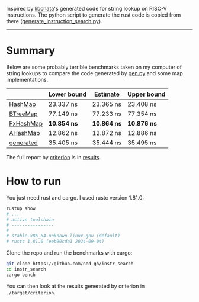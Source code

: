 Inspired by
[libchata](https://github.com/Slackadays/Chata/blob/main/libchata/src/generate_instruction_search.py)'s
generated code for string lookup on RISC-V instructions. The python script to
generate the rust code is copied from there
([generate_instruction_search.py](https://github.com/Slackadays/Chata/blob/main/libchata/src/generate_instruction_search.py)).

---

# Summary

Below are some probably terrible benchmarks taken on my computer of string
lookups to compare the code generated by [gen.py](./gen.py) and some map
implementations.

|     | Lower bound | Estimate | Upper bound |
| --- | ----------- | -------- | ----------- |
| [HashMap](https://doc.rust-lang.org/std/collections/struct.HashMap.html) | 23.337 ns | 23.365 ns | 23.408 ns |
| [BTreeMap](https://doc.rust-lang.org/std/collections/struct.BTreeMap.html) | 77.149 ns | 77.233 ns | 77.354 ns |
| [FxHashMap](https://docs.rs/rustc-hash/latest/rustc_hash/type.FxHashMap.html) | **10.854 ns** | **10.864 ns** | **10.876 ns** |
| [AHashMap](https://docs.rs/ahash/latest/ahash/struct.AHashMap.html) | 12.862 ns | 12.872 ns | 12.886 ns |
| [generated](./src/generated.rs) | 35.405 ns | 35.444 ns | 35.495 ns |

The full report by [criterion](https://docs.rs/criterion/latest/criterion/index.html) is in [results](./results).

# How to run

You just need rust and cargo. I used rustc version 1.81.0:

```sh
rustup show
# ...
# active toolchain
# ----------------
# 
# stable-x86_64-unknown-linux-gnu (default)
# rustc 1.81.0 (eeb90cda1 2024-09-04)
```

Clone the repo and run the benchmarks with cargo:

```sh
git clone https://github.com/ned-gh/instr_search
cd instr_search
cargo bench
```

You can then look at the results generated by criterion in `./target/criterion`.
